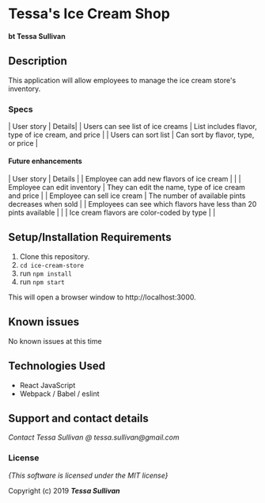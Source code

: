 # Tessa's Ice Cream Shop
#### bt **Tessa Sullivan**

## Description
This application will allow employees to manage the ice cream store's inventory.

### Specs
| User story | Details|
| Users can see list of ice creams | List includes flavor, type of ice cream, and price |
| Users can sort list | Can sort by flavor, type, or price |



#### Future enhancements
| User story | Details |
| Employee can add new flavors of ice cream | |
| Employee can edit inventory | They can edit the name, type of ice cream and price |
| Employee can sell ice cream | The number of available pints decreases when sold |
| Employees can see which flavors have less than 20 pints available | |
| Ice cream flavors are color-coded by type | |

## Setup/Installation Requirements

1. Clone this repository.
2. ```cd ice-cream-store```
3. run ```npm install```
4. run ```npm start```

This will open a browser window to http://localhost:3000.

## Known issues
No known issues at this time

## Technologies Used

* React JavaScript
* Webpack / Babel / eslint

## Support and contact details

_Contact Tessa Sullivan @ tessa.sullivan@gmail.com_

### License

*{This software is licensed under the MIT license}*

Copyright (c) 2019 **_Tessa Sullivan_**